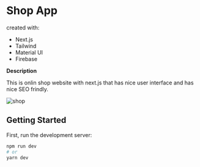# Shop App

created with: 
 - Next.js
 - Tailwind
 - Material UI
 - Firebase

**Description**

This is onlin shop website with next.js that has nice user interface and has nice SEO frindly.

![shop](./public/favicon.ico)


## Getting Started

First, run the development server:

```bash
npm run dev
# or
yarn dev
```